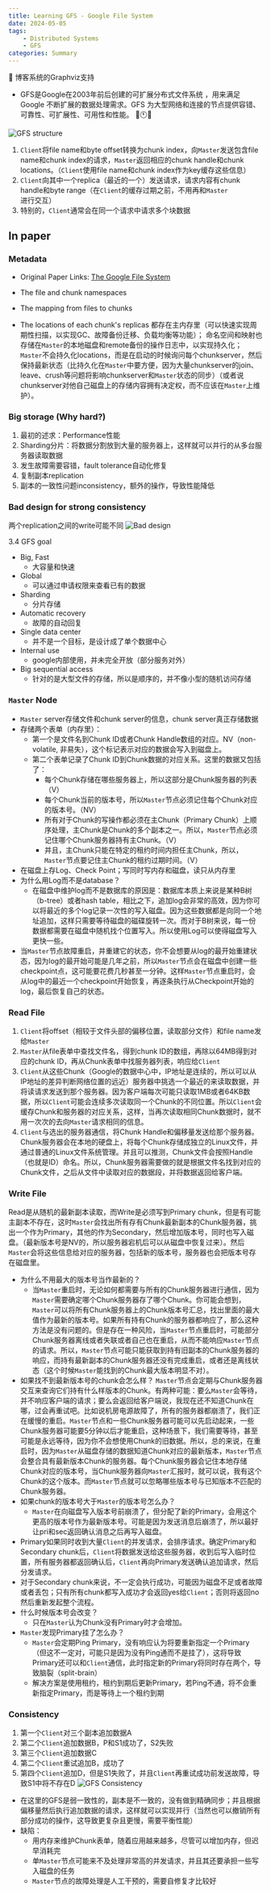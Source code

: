 ```yaml
---
title: Learning GFS - Google File System 
date: 2024-05-05
tags: 
    - Distributed Systems
    - GFS
categories: Summary
---
```

:pushpin: 博客系统的Graphviz支持

- GFS是Google在2003年前后创建的可扩展分布式文件系统 ，用来满足 Google 不断扩展的数据处理需求。GFS 为大型网络和连接的节点提供容错、可靠性、可扩展性、可用性和性能。
:dash::clock11::sleeping:

<!--more-->

![GFS structure][1]

1. `Client`将file name和byte offset转换为chunk index，向`Master`发送包含file name和chunk index的请求，`Master`返回相应的chunk handle和chunk locations。（`Client`使用file name和chunk index作为key缓存这些信息）
2. `Client`向其中一个replica（最近的一个）发送请求，请求内容有chunk handle和byte range（在`Client`的缓存过期之前，不用再和`Master`进行交互）
3. 特别的，`Client`通常会在同一个请求中请求多个块数据

## In paper

### Metadata

- Original Paper Links: [The Google File System](https://pdos.csail.mit.edu/6.824/papers/gfs.pdf)

- The file and chunk namespaces
- The mapping from files to chunks
- The locations of each chunk's replicas
都存在主内存里（可以快速实现周期性扫描，以实现GC、故障备份迁移、负载均衡等功能）；
命名空间和映射也存储在`Master`的本地磁盘和remote备份的操作日志中，以实现持久化；
`Master`不会持久化locations，而是在启动的时候询问每个chunkserver，然后保持最新状态（比持久化在`Master`中要方便，因为大量chunkserver的join、leave、crush等问题将影响chunkserver和`Master`状态的同步）（或者说chunkserver对他自己磁盘上的存储内容拥有决定权，而不应该在`Master`上维护）。

### Big storage (Why hard?)

1. 最初的述求：Performance性能
2. Sharding分片：将数据分割放到大量的服务器上，这样就可以并行的从多台服务器读取数据
3. 发生故障需要容错，fault tolerance自动化修复
4. 复制副本replication
5. 副本的一致性问题inconsistency，额外的操作，导致性能降低

### Bad design for strong consistency

两个replication之间的write可能不同
![Bad design][2]

3.4 GFS goal

- Big, Fast
  - 大容量和快速
- Global
  - 可以通过申请权限来查看已有的数据
- Sharding
  - 分片存储
- Automatic recovery
  - 故障的自动回复
- Single data center
  - 并不是一个目标，是设计成了单个数据中心
- Internal use
  - google内部使用，并未完全开放（部分服务对外）
- Big sequential access
  - 针对的是大型文件的存储，所以是顺序的，并不像小型的随机访问存储

### `Master` Node

- `Master` server存储文件和chunk server的信息，chunk server真正存储数据
- 存储两个表单（内存里）：
  - 第一个是文件名到Chunk ID或者Chunk Handle数组的对应。NV（non-volatile, 非易失），这个标记表示对应的数据会写入到磁盘上。
  - 第二个表单记录了Chunk ID到Chunk数据的对应关系。这里的数据又包括了：
    - 每个Chunk存储在哪些服务器上，所以这部分是Chunk服务器的列表（V）
    - 每个Chunk当前的版本号，所以`Master`节点必须记住每个Chunk对应的版本号。（NV）
    - 所有对于Chunk的写操作都必须在主Chunk（Primary Chunk）上顺序处理，主Chunk是Chunk的多个副本之一。所以，`Master`节点必须记住哪个Chunk服务器持有主Chunk。（V）
    - 并且，主Chunk只能在特定的租约时间内担任主Chunk，所以，`Master`节点要记住主Chunk的租约过期时间。（V）
- 在磁盘上存Log、Check Point；写同时写内存和磁盘，读只从内存里
- 为什么用Log而不是database？
  - 在磁盘中维护log而不是数据库的原因是：数据库本质上来说是某种B树（b-tree）或者hash table，相比之下，追加log会非常的高效，因为你可以将最近的多个log记录一次性的写入磁盘。因为这些数据都是向同一个地址追加，这样只需要等待磁盘的磁碟旋转一次。而对于B树来说，每一份数据都需要在磁盘中随机找个位置写入。所以使用Log可以使得磁盘写入更快一些。
- 当`Master`节点故障重启，并重建它的状态，你不会想要从log的最开始重建状态，因为log的最开始可能是几年之前，所以`Master`节点会在磁盘中创建一些checkpoint点，这可能要花费几秒甚至一分钟。这样`Master`节点重启时，会从log中的最近一个checkpoint开始恢复，再逐条执行从Checkpoint开始的log，最后恢复自己的状态。

### Read File

1. `Client`将offset（相较于文件头部的偏移位置，读取部分文件）和file name发给`Master`
2. `Master`从file表单中查找文件名，得到chunk ID的数组，再除以64MB得到对应的chunk ID，再从Chunk表单中找服务器列表，响应给`Client`
3. `Client`从这些Chunk（Google的数据中心中，IP地址是连续的，所以可以从IP地址的差异判断网络位置的远近）服务器中挑选一个最近的来读取数据，并将读请求发送到那个服务器。因为客户端每次可能只读取1MB或者64KB数据，所以`Client`可能会连续多次读取同一个Chunk的不同位置。所以`Client`会缓存Chunk和服务器的对应关系，这样，当再次读取相同Chunk数据时，就不用一次次的去向`Master`请求相同的信息。
4. `Client`与选出的服务器通信，将Chunk Handle和偏移量发送给那个服务器。Chunk服务器会在本地的硬盘上，将每个Chunk存储成独立的Linux文件，并通过普通的Linux文件系统管理。并且可以推测，Chunk文件会按照Handle（也就是ID）命名。所以，Chunk服务器需要做的就是根据文件名找到对应的Chunk文件，之后从文件中读取对应的数据段，并将数据返回给客户端。

### Write File

Read是从随机的最新副本读取，而Write是必须写到Primary chunk，但是有可能主副本不存在，这时`Master`会找出所有存有Chunk最新副本的Chunk服务器，挑出一个作为Primary，其他的作为Secondary，然后增加版本号，同时也写入磁盘。（最新版本号是NV的，所以服务器宕机后可以从磁盘中恢复过来）。然后`Master`会将这些信息给对应的服务器，包括新的版本号，服务器也会把版本号存在磁盘里。

- 为什么不用最大的版本号当作最新的？
  - 当`Master`重启时，无论如何都需要与所有的Chunk服务器进行通信，因为`Master`需要确定哪个Chunk服务器存了哪个Chunk。你可能会想到，`Master`可以将所有Chunk服务器上的Chunk版本号汇总，找出里面的最大值作为最新的版本号。如果所有持有Chunk的服务器都响应了，那么这种方法是没有问题的。但是存在一种风险，当`Master`节点重启时，可能部分Chunk服务器离线或者失联或者自己也在重启，从而不能响应`Master`节点的请求。所以，`Master`节点可能只能获取到持有旧副本的Chunk服务器的响应，而持有最新副本的Chunk服务器还没有完成重启，或者还是离线状态（这个时候`Master`能找到的Chunk最大版本明显不对）。
- 如果找不到最新版本号的chunk会怎么样？
  `Master`节点会定期与Chunk服务器交互来查询它们持有什么样版本的Chunk。有两种可能：要么`Master`会等待，并不响应客户端的请求；要么会返回给客户端说，我现在还不知道Chunk在哪，过会再重试吧。比如说机房电源故障了，所有的服务器都崩溃了，我们正在缓慢的重启。`Master`节点和一些Chunk服务器可能可以先启动起来，一些Chunk服务器可能要5分钟以后才能重启，这种场景下，我们需要等待，甚至可能是永远等待，因为你不会想使用Chunk的旧数据。所以，总的来说，在重启时，因为`Master`从磁盘存储的数据知道Chunk对应的最新版本，`Master`节点会整合具有最新版本Chunk的服务器。每个Chunk服务器会记住本地存储Chunk对应的版本号，当Chunk服务器向`Master`汇报时，就可以说，我有这个Chunk的这个版本。而`Master`节点就可以忽略哪些版本号与已知版本不匹配的Chunk服务器。
- 如果chunk的版本号大于`Master`的版本号怎么办？
  - `Master`在向磁盘写入版本号前崩溃了，但分配了新的Primary，会用这个更高的版本号作为最新版本号。可能是因为发送消息后崩溃了，所以最好让pri和sec返回确认消息之后再写入磁盘。
- Primary如果同时收到大量`Client`的并发请求，会排序请求。确定Primary和Secondary chunk后，`Client`将数据发送给这些服务器，收到后写入临时位置，所有服务器都返回确认后，`Client`再向Primary发送确认追加请求，然后分发请求。
- 对于Secondary chunk来说，不一定会执行成功，可能因为磁盘不足或者故障或者丢包；只有所有chunk都写入成功才会返回yes给`Client`；否则将返回no然后重新发起整个流程。
- 什么时候版本号会改变？
  - 只在`Master`认为Chunk没有Primary时才会增加。
- `Master`发现Primary挂了怎么办？
  - `Master`会定期Ping Primary，没有响应认为将要重新指定一个Primary（但这不一定对，可能只是因为没有Ping通而不是挂了），这将导致Primary还可以和`Client`通信，此时指定新的Primary将同时存在两个，导致脑裂（split-brain）
  - 解决方案是使用租约，租约到期后更新Primary，若Ping不通，将不会重新指定Primary，而是等待上一个租约到期

### Consistency

1. 第一个`Client`对三个副本追加数据A
2. 第二个`Client`追加数据B，P和S1成功了，S2失败
3. 第三个`Client`追加数据C
4. 第二个`Client`重试追加B，成功了
5. 第四个`Client`追加D，但是S1失败了，并且`Client`再重试成功前发送故障，导致S1中将不存在D
![GFS Consistency][3]

- 在这里的GFS是弱一致性的，副本是不一致的，没有做到精确同步；并且根据偏移量然后执行追加数据的请求，这样就可以实现并行（当然也可以撤销所有部分成功的操作，这导致更复杂且更慢，需要平衡性能）
- 缺陷：
  - 用内存来维护Chunk表单，随着应用越来越多，尽管可以增加内存，但迟早消耗完
  - 单`Master`节点可能来不及处理非常高的并发请求，并且其还要承担一些写入磁盘的任务
  - `Master`节点的故障处理是人工干预的，需要自修复才比较好

<!-- markdownlint-disable-file MD025 MD033 -->
[1]: https://www.lingzhicheng.cn/usr/file/picture/MIT/GFS01.jpg
[2]: https://www.lingzhicheng.cn/usr/file/picture/MIT/GFS02.png
[3]: https://www.lingzhicheng.cn/usr/file/picture/MIT/GFS03.png
